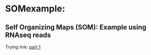 # SOMexample: 
## Self Organizing Maps (SOM): Example using RNAseq reads


Trying link: [part 1]("./r/SOM_RNAseq_tutorial_part1_clean.html")

